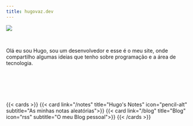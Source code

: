 ```yaml
---
title: hugovaz.dev
---
```


![](/images/hugo300.jpg)

<br/>

Olá eu sou Hugo, sou um desenvolvedor e esse é o meu site, onde compartilho algumas ideias que tenho sobre programação e a área de tecnologia.

<br/>
<br/>
<br/>
<br/>

{{< cards >}}
  {{< card link="/notes" title="Hugo's Notes" icon="pencil-alt" subtitle="As minhas notas aleatórias">}}
  {{< card link="/blog" title="Blog" icon="rss" subtitle="O meu Blog pessoal">}}
{{< /cards >}}
